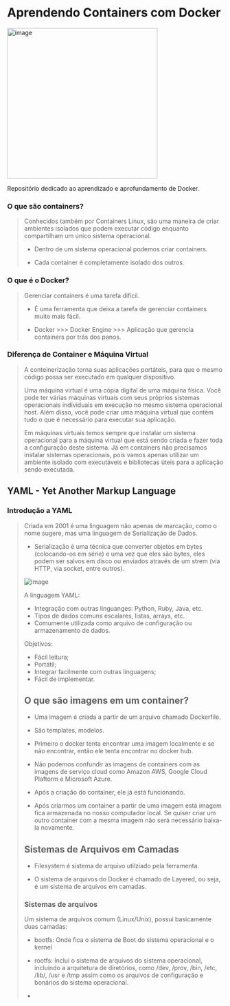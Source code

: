 # Aprendendo Containers com Docker

<img width="350" alt="image" src="https://github.com/fariasangelica/docker/assets/98922466/22c08068-fe59-44e0-b747-9b9c8c7e861d">

Repositório dedicado ao aprendizado e aprofundamento de Docker.

### O que são containers?
> Conhecidos também por Containers Linux, são uma maneira de criar ambientes isolados que podem executar código enquanto compartilham um único sistema operacional.
> 
> - Dentro de um sistema operacional podemos criar containers.
>   
> - Cada container é completamente isolado dos outros.

### O que é o Docker?
> Gerenciar containers é uma tarefa difícil.
> - É uma ferramenta que deixa a tarefa de gerenciar containers muito mais fácil.
>   
> - Docker >>> Docker Engine >>> Aplicação que gerencia containers por trás dos panos.

### Diferença de Container e Máquina Virtual
> A conteinerização torna suas aplicações portáteis, para que o mesmo código possa ser executado em qualquer dispositivo.
> 
> Uma máquina virtual é uma cópia digital de uma máquina física. Você pode ter várias máquinas virtuais com seus próprios sistemas operacionais individuais em execução no mesmo sistema operacional host. Além disso, você pode criar uma máquina virtual que contém tudo o que é necessário para executar sua aplicação.
>
> Em máquinas virtuais temos sempre que instalar um sistema operacional para a máquina virtual que está sendo criada e fazer toda a configuração deste sistema. Já em containers não precisamos instalar sistemas operacionais, pois vamos apenas utilizar um ambiente isolado com executáveis e bibliotecas úteis para a aplicação sendo executada.

## YAML - Yet Another Markup Language
### Introdução a YAML
> Criada em 2001 é uma linguagem não apenas de marcação, como o nome sugere, mas uma linguagem de Serialização de Dados.
> 
> - Serialização é uma técnica que converter objetos em bytes (colocando-os em série) e uma vez que eles são bytes, eles podem ser salvos em disco ou enviados através de um strem (via HTTP, via socket, entre outros).
>   
> ![image](https://github.com/fariasangelica/docker/assets/98922466/eefc82bf-7910-4937-9f22-94256a1998aa)
>
> A linguagem YAML:
> - Integração com outras linguanges: Python, Ruby, Java, etc.
> - Tipos de dados comuns escalares, listas, arrays, etc.
> - Comumente utilizada como arquivo de configuração ou armazenamento de dados.
>
> Objetivos:
> - Fácil leitura;
> - Portátil;
> - Integrar facilmente com outras linguagens;
> - Fácil de implementar.
>
> ## O que são imagens em um container?
> - Uma imagem é criada a partir de um arquivo chamado Dockerfile.
>
> - São templates, modelos.
>
> - Primeiro o docker tenta encontrar uma imagem localmente e se não encontrar, então ele tenta encontrar no docker hub.
>
> - Não podemos confundir as imagens de containers com as imagens de serviço cloud como Amazon AWS, Google Cloud Plaftorm e Microsoft Azure.
>
> - Após a criação do container, ele já está funcionando.
>
> - Após criarmos um container a partir de uma imagem está imagem fica armazenada no nosso computador local. Se quiser criar um outro container com a mesma imagem não será necessário baixa-la novamente.
>
> ## Sistemas de Arquivos em Camadas
> - Filesystem é sistema de arquivo utilziado pela ferramenta.
>
> - O sistema de arquivos do Docker é chamado de Layered, ou seja, é um sistema de arquivos em camadas.
>
> ### Sistemas de arquivos
>
> Um sistema de arquivos comum (Linux/Unix), possui basicamente duas camadas:
> - bootfs: Onde fica o sistema de Boot do sistema operacional e o kernel
>
> - rootfs: Inclui o sistema de arquivos do sistema operacional, incluindo a arquitetura de diretórios, como /dev, /prov, /bin, /etc, /lib/, /usr e /tmp assim como os arquivos de configuração e bonários do sistema operacional.
>
> -